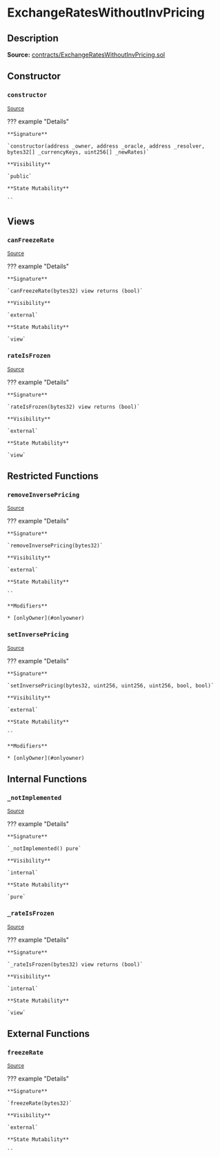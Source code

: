 # ExchangeRatesWithoutInvPricing

## Description

**Source:** [contracts/ExchangeRatesWithoutInvPricing.sol](https://github.com/Synthetixio/synthetix/tree/v2.50.3-ovm-alpha/contracts/ExchangeRatesWithoutInvPricing.sol)

## Constructor

### `constructor`

<sub>[Source](https://github.com/Synthetixio/synthetix/tree/v2.50.3-ovm-alpha/contracts/ExchangeRatesWithoutInvPricing.sol#L8)</sub>

??? example "Details"

    **Signature**

    `constructor(address _owner, address _oracle, address _resolver, bytes32[] _currencyKeys, uint256[] _newRates)`

    **Visibility**

    `public`

    **State Mutability**

    ``

## Views

### `canFreezeRate`

<sub>[Source](https://github.com/Synthetixio/synthetix/tree/v2.50.3-ovm-alpha/contracts/ExchangeRatesWithoutInvPricing.sol#L35)</sub>

??? example "Details"

    **Signature**

    `canFreezeRate(bytes32) view returns (bool)`

    **Visibility**

    `external`

    **State Mutability**

    `view`

### `rateIsFrozen`

<sub>[Source](https://github.com/Synthetixio/synthetix/tree/v2.50.3-ovm-alpha/contracts/ExchangeRatesWithoutInvPricing.sol#L39)</sub>

??? example "Details"

    **Signature**

    `rateIsFrozen(bytes32) view returns (bool)`

    **Visibility**

    `external`

    **State Mutability**

    `view`

## Restricted Functions

### `removeInversePricing`

<sub>[Source](https://github.com/Synthetixio/synthetix/tree/v2.50.3-ovm-alpha/contracts/ExchangeRatesWithoutInvPricing.sol#L27)</sub>

??? example "Details"

    **Signature**

    `removeInversePricing(bytes32)`

    **Visibility**

    `external`

    **State Mutability**

    ``

    **Modifiers**

    * [onlyOwner](#onlyowner)

### `setInversePricing`

<sub>[Source](https://github.com/Synthetixio/synthetix/tree/v2.50.3-ovm-alpha/contracts/ExchangeRatesWithoutInvPricing.sol#L16)</sub>

??? example "Details"

    **Signature**

    `setInversePricing(bytes32, uint256, uint256, uint256, bool, bool)`

    **Visibility**

    `external`

    **State Mutability**

    ``

    **Modifiers**

    * [onlyOwner](#onlyowner)

## Internal Functions

### `_notImplemented`

<sub>[Source](https://github.com/Synthetixio/synthetix/tree/v2.50.3-ovm-alpha/contracts/ExchangeRatesWithoutInvPricing.sol#L47)</sub>

??? example "Details"

    **Signature**

    `_notImplemented() pure`

    **Visibility**

    `internal`

    **State Mutability**

    `pure`

### `_rateIsFrozen`

<sub>[Source](https://github.com/Synthetixio/synthetix/tree/v2.50.3-ovm-alpha/contracts/ExchangeRatesWithoutInvPricing.sol#L43)</sub>

??? example "Details"

    **Signature**

    `_rateIsFrozen(bytes32) view returns (bool)`

    **Visibility**

    `internal`

    **State Mutability**

    `view`

## External Functions

### `freezeRate`

<sub>[Source](https://github.com/Synthetixio/synthetix/tree/v2.50.3-ovm-alpha/contracts/ExchangeRatesWithoutInvPricing.sol#L31)</sub>

??? example "Details"

    **Signature**

    `freezeRate(bytes32)`

    **Visibility**

    `external`

    **State Mutability**

    ``
